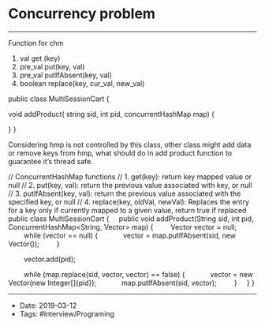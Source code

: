 # Concurrency problem
----

Function for chm 

1.  val get (key)
2.  pre\_val put(key, val)
3.  pre\_val putIfAbsent(key, val)
4.  boolean replace(key, cur\_val, new\_val)

public class MultiSessionCart {

 void addProduct( string sid, int pid, concurrentHashMap map) {

 }
}

Considering hmp is not controlled by this class, other class might add data or remove keys from hmp, what should do in add product function to guarantee it’s thread safe.






// ConcurrentHashMap functions
// 1. get(key): return key mapped value or null
// 2. put(key, val): return the previous value associated with key, or null
// 3. putIfAbsent(key, val): return the previous value associated with the specified key, or null
// 4. replace(key, oldVal, newVal): Replaces the entry for a key only if currently mapped to a given value, return true if replaced
public class MultiSessionCart {
    public void addProduct(String sid, int pid, ConcurrentHashMap<String, Vector<Integer>> map) {
        Vector<Integer> vector = null;
        while (vector == null) {
            vector = map.putIfAbsent(sid, new Vector<Integer>());
        }

        vector.add(pid);

        while (map.replace(sid, vector, vector) == false) {
            vector = new Vector<Integer>(new Integer\[\]{pid});
            map.putIfAbsent(sid, vector);
        }
    }
}

----

- Date: 2019-03-12
- Tags: #Interview/Programing 




